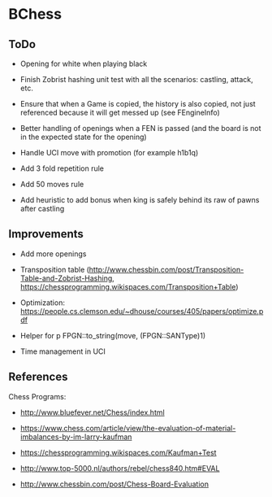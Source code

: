 #  BChess

## ToDo

- Opening for white when playing black

- Finish Zobrist hashing unit test with all the scenarios: castling, attack, etc.
- Ensure that when a Game is copied, the history is also copied, not just referenced because it will get messed up (see FEngineInfo)
- Better handling of openings when a FEN is passed (and the board is not in the expected state for the opening)
- Handle UCI move with promotion (for example h1b1q)
- Add 3 fold repetition rule
- Add 50 moves rule
- Add heuristic to add bonus when king is safely behind its raw of pawns after castling

## Improvements

- Add more openings
- Transposition table (http://www.chessbin.com/post/Transposition-Table-and-Zobrist-Hashing, https://chessprogramming.wikispaces.com/Transposition+Table)
- Optimization: https://people.cs.clemson.edu/~dhouse/courses/405/papers/optimize.pdf

- Helper for p FPGN::to_string(move, (FPGN::SANType)1)

- Time management in UCI

## References

Chess Programs:
- http://www.bluefever.net/Chess/index.html

- https://www.chess.com/article/view/the-evaluation-of-material-imbalances-by-im-larry-kaufman
- https://chessprogramming.wikispaces.com/Kaufman+Test
- http://www.top-5000.nl/authors/rebel/chess840.htm#EVAL
- http://www.chessbin.com/post/Chess-Board-Evaluation
